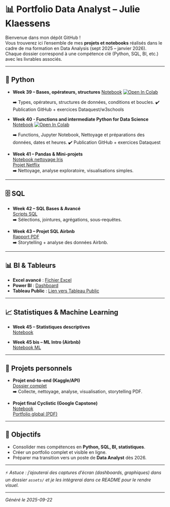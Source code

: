 
# 📊 Portfolio Data Analyst – Julie Klaessens

Bienvenue dans mon dépôt GitHub !  
Vous trouverez ici l’ensemble de mes **projets et notebooks** réalisés dans le cadre de ma formation en Data Analysis (sept 2025 – janvier 2026).  
Chaque dossier correspond à une compétence clé (Python, SQL, BI, etc.) avec les livrables associés.

---

## 🐍 Python
- **Week 39 – Bases, opérateurs, structures**
  [Notebook](/01_python/Notebook_Python_Bases_Week_39.ipynb)
  [![Open In Colab](https://colab.research.google.com/assets/colab-badge.svg)](https://colab.research.google.com/drive/1dpF8flza8QV2BkAz6zn6ntr97k_9S7ld)
  
  ➡️ Types, opérateurs, structures de données, conditions et boucles.
  ✔️ Publication GitHub + exercices Dataquest/w3schools

- **Week 40 - Functions and intermediate Python for Data Science**
  [Notebook](/01_python/Notebook_Python_Functions_Week_40.ipynb)
  [![Open In Colab]([https://colab.research.google.com/assets/colab-badge.svg)](https://colab.research.google.com/drive/1daic4AY6ZGgRY_svBGsB9k_-2CNpfXAV)
  
  ➡️ Functions, Jupyter Notebook, Nettoyage et préparations des données, dates et heures.
  ✔️ Publication GitHub + exercices Dataquest
  
- **Week 41 – Pandas & Mini-projets**  
  [Notebook nettoyage Iris](notebooks/01_python/iris_cleaning.ipynb)  
  [Projet Netflix](notebooks/03_mini_project/netflix_analysis.ipynb)  
  ➡️ Nettoyage, analyse exploratoire, visualisations simples.

---

## 🗄️ SQL
- **Week 42 – SQL Bases & Avancé**  
  [Scripts SQL](sql/sql_chinook_airbnb.sql)  
  ➡️ Sélections, jointures, agrégations, sous-requêtes.  

- **Week 43 – Projet SQL Airbnb**  
  [Rapport PDF](projects/sql_airbnb/sql_airbnb_report.pdf)  
  ➡️ Storytelling + analyse des données Airbnb.

---

## 📊 BI & Tableurs
- **Excel avancé** : [Fichier Excel](excel/advanced_excel_worldbank.xlsx)  
- **Power BI** : [Dashboard](powerbi/worldbank_dashboard.pbix)  
- **Tableau Public** : [Lien vers Tableau Public](https://public.tableau.com/profile/...)  

---

## 📈 Statistiques & Machine Learning
- **Week 45 – Statistiques descriptives**  
  [Notebook](notebooks/stats/students_performance.ipynb)  

- **Week 45 bis – ML Intro (Airbnb)**  
  [Notebook ML](notebooks/ml/ml_airbnb.ipynb)  

---

## 🚀 Projets personnels
- **Projet end-to-end (Kaggle/API)**  
  [Dossier complet](projects/end_to_end/)  
  ➡️ Collecte, nettoyage, analyse, visualisation, storytelling PDF.  

- **Projet final Cyclistic (Google Capstone)**  
  [Notebook](projects/cyclistic/cyclistic_final.ipynb)  
  [Portfolio global (PDF)](portfolio/portfolio_final.pdf)

---

## 🎯 Objectifs
- Consolider mes compétences en **Python, SQL, BI, statistiques**.  
- Créer un portfolio complet et visible en ligne.  
- Préparer ma transition vers un poste de **Data Analyst** dès 2026.

---

⚡ *Astuce : j’ajouterai des captures d’écran (dashboards, graphiques) dans un dossier `assets/` et je les intègrerai dans ce README pour le rendre visuel.*  

---

_Généré le 2025-09-22_
